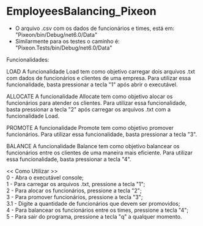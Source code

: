 # EmployeesBalancing_Pixeon

-   O arquivo .csv com os dados de funcionários e times, está em: "Pixeon/bin/Debug/net6.0/Data"
-   Similarmente para os testes o caminho é: "Pixeon.Tests/bin/Debug/net6.0/Data"

Funcionalidades:

LOAD
A funcionalidade Load tem como objetivo carregar dois arquivos .txt com dados de funcionários e clientes de uma empresa.
Para utilizar essa funcionalidade, basta pressionar a tecla "1" após abrir o executável.

ALLOCATE
A funcionalidade Allocate tem como objetivo alocar os funcionários para atender os clientes.
Para utilizar essa funcionalidade, basta pressionar a tecla "2" após carregar os arquivos .txt com a funcionalidade Load.

PROMOTE
A funcionalidade Promote tem como objetivo promover funcionários.
Para utilizar essa funcionalidade, basta pressionar a tecla "3".

BALANCE
A funcionalidade Balance tem como objetivo balancear os funcionários entre os clientes de uma maneira mais eficiente.
Para utilizar essa funcionalidade, basta pressionar a tecla "4".

<< Como Utilizar >> <br>
0 - Abra o executável console;<br>
1 - Para carregar os arquivos .txt, pressione a tecla "1";<br>
2 - Para alocar os funcionários, pressione a tecla "2";<br>
3 - Para promover funcionários, pressione a tecla "3";<br>
3.1 - Digite a quantidade de funcionários que devem ser promovidos;<br>
4 - Para balancear os funcionários entre os times, pressione a tecla "4";<br>
5 - Para sair do programa, pressione a tecla "q" a qualquer momento.
